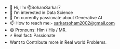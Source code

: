 - 👋 Hi, I’m @SohamSarkar7
- 👀 I’m interested in Data Science
- 🌱 I’m currently passionate about Generative AI
- 📫 How to reach me:-  sarkarsoham2002@gmail.com
- 😄 Pronouns: Him / His / MR.
- ⚡ Real fact: Passionate
- Want to Contribute more in Real world Problems.

<!---
SohamSarkar7/SohamSarkar7 is a ✨ special ✨ repository because its `README.md` (this file) appears on your GitHub profile.
You can click the Preview link to take a look at your changes.
--->
